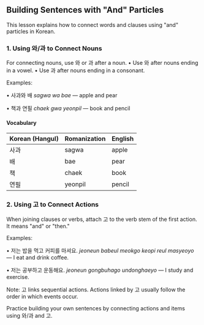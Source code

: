 ## Building Sentences with "And" Particles

This lesson explains how to connect words and clauses using "and" particles in Korean.

### 1. Using 와/과 to Connect Nouns

For connecting nouns, use 와 or 과 after a noun. 
• Use 와 after nouns ending in a vowel.
• Use 과 after nouns ending in a consonant.

Examples:

• 사과와 배
  *sagwa wa bae* — apple and pear

• 책과 연필
  *chaek gwa yeonpil* — book and pencil

#### Vocabulary

| Korean (Hangul) | Romanization | English |
|-----------------|--------------|---------|
| 사과            | sagwa        | apple   |
| 배              | bae          | pear    |
| 책              | chaek        | book    |
| 연필            | yeonpil      | pencil  |

### 2. Using 고 to Connect Actions

When joining clauses or verbs, attach 고 to the verb stem of the first action. It means "and" or "then."

Examples:

• 저는 밥을 먹고 커피를 마셔요.
  *jeoneun babeul meokgo keopi reul masyeoyo* — I eat and drink coffee.

• 저는 공부하고 운동해요.
  *jeoneun gongbuhago undonghaeyo* — I study and exercise.

Note: 고 links sequential actions. Actions linked by 고 usually follow the order in which events occur.

Practice building your own sentences by connecting actions and items using 와/과 and 고.